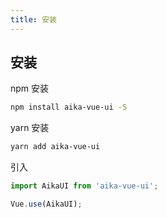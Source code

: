 ```yaml
---
title: 安装
---
```


## 安装

npm 安装
```bash
npm install aika-vue-ui -S
```

yarn 安装
```bash
yarn add aika-vue-ui
```

引入
```js
import AikaUI from 'aika-vue-ui';

Vue.use(AikaUI);
```